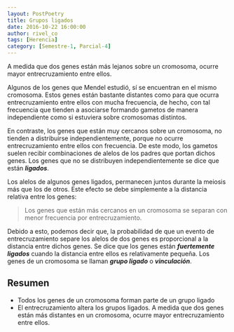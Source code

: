```yaml
---
layout: PostPoetry
title: Grupos ligados
date: 2016-10-22 16:00:00
author: rivel_co
tags: [Herencia]
category: [Semestre-1, Parcial-4]
---
```


A medida que dos genes están más lejanos sobre un cromosoma, ocurre mayor entrecruzamiento entre ellos.

Algunos de los genes que Mendel estudió, sí se encuentran en el mismo cromosoma. Estos genes están bastante distantes como para que ocurra entrecruzamiento entre ellos con mucha frecuencia, de hecho, con tal frecuencia que tienden a asociarse formando gametos de manera independiente como si estuviera sobre cromosomas distintos.

En contraste, los genes que están muy cercanos sobre un cromosoma, no tienden a distribuirse independientemente, porque no ocurre entrecruzamiento entre ellos con frecuencia. De este modo, los gametos suelen recibir combinaciones de alelos de los padres que portan dichos genes. Los genes que no se distribuyen independientemente se dice que están ***ligados***.

Los alelos de algunos genes ligados, permanecen juntos durante la meiosis más que los de otros. Este efecto se debe simplemente a la distancia relativa entre los genes: 

> Los genes que están más cercanos en un cromosoma se separan con menor frecuencia por entrecruzamiento.

Debido a esto, podemos decir que, la probabilidad de que un evento de entrecruzamiento separe los alelos de dos genes es proporcional a la distancia entre dichos genes. Se dice que los genes están ***fuertemente ligados*** cuando la distancia entre ellos es relativamente pequeña. Los genes de un cromosoma se llaman ***grupo ligado*** o ***vinculación***.

## Resumen

- Todos los genes de un cromosoma forman parte de un grupo ligado
- El entrecruzamiento altera los grupos ligados. A medida que dos genes están más distantes en un cromosoma, ocurre mayor entrecruzamiento entre ellos.